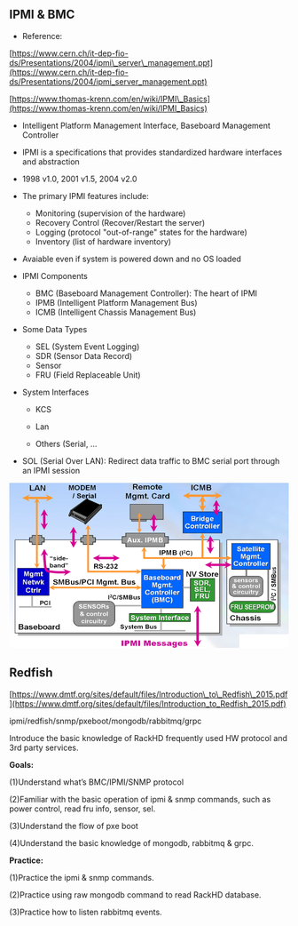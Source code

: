 ## IPMI & BMC

* Reference: 

[https://www.cern.ch/it-dep-fio-ds/Presentations/2004/ipmi\_server\_management.ppt](https://www.cern.ch/it-dep-fio-ds/Presentations/2004/ipmi_server_management.ppt)

[https://www.thomas-krenn.com/en/wiki/IPMI\_Basics](https://www.thomas-krenn.com/en/wiki/IPMI_Basics)

* Intelligent Platform Management Interface, Baseboard Management Controller
* IPMI is a specifications that provides standardized hardware interfaces and abstraction

* 1998 v1.0, 2001 v1.5, 2004 v2.0

* The primary IPMI features include:

  * Monitoring \(supervision of the hardware\)
  * Recovery Control \(Recover/Restart the server\)
  * Logging \(protocol "out-of-range" states for the hardware\)
  * Inventory \(list of hardware inventory\)

* Avaiable even if system is powered down and no OS loaded

* IPMI Components
  * BMC \(Baseboard Management Controller\): The heart of IPMI
  * IPMB \(Intelligent Platform Management Bus\)
  * ICMB \(Intelligent Chassis Management Bus\)
* Some Data Types
  * SEL \(System Event Logging\)
  * SDR \(Sensor Data Record\)
  * Sensor
  * FRU \(Field Replaceable Unit\)
* System Interfaces

  * KCS

  * Lan

  * Others \(Serial, ...

* SOL \(Serial Over LAN\): Redirect data traffic to BMC serial port through an IPMI session



![](/assets/ipmi-architecture.png)

## Redfish

[https://www.dmtf.org/sites/default/files/Introduction\_to\_Redfish\_2015.pdf](https://www.dmtf.org/sites/default/files/Introduction_to_Redfish_2015.pdf)

ipmi/redfish/snmp/pxeboot/mongodb/rabbitmq/grpc

Introduce the basic knowledge of RackHD frequently used HW protocol and 3rd party services.

**Goals:**

\(1\)Understand what’s BMC/IPMI/SNMP protocol

\(2\)Familiar with the basic operation of ipmi & snmp commands, such as power control, read fru info, sensor, sel.

\(3\)Understand the flow of pxe boot

\(4\)Understand the basic knowledge of mongodb, rabbitmq & grpc.

**Practice:**

\(1\)Practice the ipmi & snmp commands.

\(2\)Practice using raw mongodb command to read RackHD database.

\(3\)Practice how to listen rabbitmq events.

